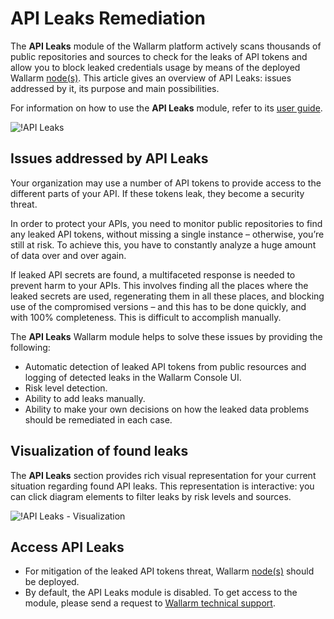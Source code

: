 # API Leaks Remediation

The **API Leaks** module of the Wallarm platform actively scans thousands of public repositories and sources to check for the leaks of API tokens and allow you to block leaked credentials usage by means of the deployed Wallarm [node(s)](../installation/supported-deployment-options.md). This article gives an overview of API Leaks: issues addressed by it, its purpose and main possibilities.

For information on how to use the **API Leaks** module, refer to its [user guide](../user-guides/api-leaks.md).

![!API Leaks](../images/about-wallarm-waf/api-leaks/api-leaks.png)

## Issues addressed by API Leaks

Your organization may use a number of API tokens to provide access to the different parts of your API. If these tokens leak, they become a security threat.

In order to protect your APIs, you need to monitor public repositories to find any leaked API tokens, without missing a single instance – otherwise, you’re still at risk. To achieve this, you have to constantly analyze a huge amount of data over and over again.

If leaked API secrets are found, a multifaceted response is needed to prevent harm to your APIs. This involves finding all the places where the leaked secrets are used, regenerating them in all these places, and blocking use of the compromised versions – and this has to be done quickly, and with 100% completeness. This is difficult to accomplish manually.

The **API Leaks** Wallarm module helps to solve these issues by providing the following:

* Automatic detection of leaked API tokens from public resources and logging of detected leaks in the Wallarm Console UI.
* Risk level detection.
* Ability to add leaks manually.
* Ability to make your own decisions on how the leaked data problems should be remediated in each case.

## Visualization of found leaks

The **API Leaks** section provides rich visual representation for your current situation regarding found API leaks. This representation is interactive: you can click diagram elements to filter leaks by risk levels and sources.

![!API Leaks - Visualization](../images/about-wallarm-waf/api-leaks/api-leaks-visual.png)

## Access API Leaks

* For mitigation of the leaked API tokens threat, Wallarm [node(s)](../user-guides/nodes/nodes.md) should be deployed.
* By default, the API Leaks module is disabled. To get access to the module, please send a request to [Wallarm technical support](mailto:support@wallarm.com).
